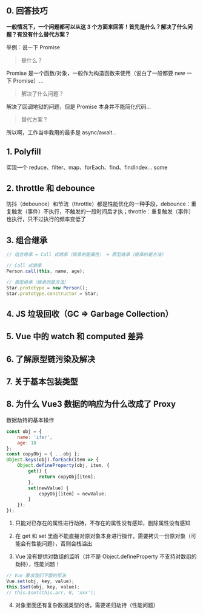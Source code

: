## 0. 回答技巧

**一般情况下，一个问题都可以从这 3 个方面来回答！首先是什么？解决了什么问题？有没有什么替代方案？**

举例：说一下 Promise

> 是什么？

Promise 是一个函数/对象，一般作为构造函数来使用（说白了一般都要 new 一下 Promise）...

> 解决了什么问题？

解决了回调地狱的问题，但是 Promise 本身并不能简化代码...

> 替代方案？

所以啊，工作当中我用的最多是 async/await...

## 1. Polyfill

实现一个 reduce、filter、map、forEach、find、findIndex... some

## 2. throttle 和 debounce

防抖（debounce）和节流（throttle）都是性能优化的一种手段，debounce：重复触发（事件）不执行，不触发的一段时间后才执；throttle：重复触发（事件）也执行，只不过执行的频率变低了

## 3. 组合继承

```js
// 组合继承 = Call 式继承（继承的是属性） + 原型继承（继承的是方法）
```

```js
// Call 式继承
Person.call(this, name, age);
```

```js
// 原型继承（继承的是方法）
Star.prototype = new Person();
Star.prototype.constructor = Star;
```

## 4. JS 垃圾回收（GC => Garbage Collection）

## 5. Vue 中的 watch 和 computed 差异

## 6. 了解原型链污染及解决

## 7. 关于基本包装类型

## 8. 为什么 Vue3 数据的响应为什么改成了 Proxy

数据劫持的基本操作

```js
const obj = {
    name: 'ifer',
    age: 18
};
const copyObj = { ...obj };
Object.keys(obj).forEach(item => {
    Object.defineProperty(obj, item, {
        get() {
            return copyObj[item];
        },
        set(newValue) {
            copyObj[item] = newValue;
        }
    });
});
```

1. 只能对已存在的属性进行劫持，不存在的属性没有感知，删除属性没有感知

2. 在 get 和 set 里面不能直接对原对象本身进行操作，需要拷贝一份原对象（可能会有性能问题），否则会栈溢出

3. Vue 没有提供对数组的监听（并不是 Object.defineProperty 不支持对数组的劫持），性能问题！

```js
// Vue 要求我们下面的写法
Vue.set(obj, key, value);
this.$set(obj, key, value);
// this.$set(this.arr, 0, 'xxx');
```

4. 对象里面还有复杂数据类型的话，需要递归劫持（性能问题）

